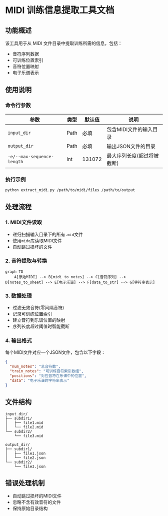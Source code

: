 # MIDI 训练信息提取工具文档

## 功能概述
该工具用于从 MIDI 文件目录中提取训练所需的信息，包括：
- 音符序列数据
- 可训练位置索引
- 音符位置映射
- 电子乐谱表示

## 使用说明
### 命令行参数
| 参数 | 类型 | 默认值 | 说明 |
| - | - | - | - |
| `input_dir`| Path | 必填 | 包含MIDI文件的输入目录 |
| `output_dir` | Path | 必填 | 输出JSON文件的目录 |
| `-e/--max-sequence-length` | int | 131072 | 最大序列长度(超过将被截断) |

### 执行示例
```bash
python extract_midi.py /path/to/midi/files /path/to/output
```

## 处理流程
### 1. MIDI文件读取
- 递归扫描输入目录下的所有`.mid`文件
- 使用`mido`库读取MIDI文件
- 自动跳过损坏的文件

### 2. 音符提取与转换
```mermaid
graph TD
    A[原始MIDI] --> B[midi_to_notes] --> C[音符序列] --> D[notes_to_sheet] --> E[电子乐谱] --> F[data_to_str] --> G[字符串表示]
```

### 3. 数据处理
- 过滤无效音符(零间隔音符)
- 记录可训练位置索引
- 建立音符到乐谱位置的映射
- 序列长度超过阈值时智能截断

### 4. 输出格式
每个MIDI文件对应一个JSON文件，包含以下字段：
```json
{
  "num_notes": "总音符数",
  "train_notes": "可训练音符索引数组",
  "positions": "对应音符在乐谱中的位置",
  "data": "电子乐谱的字符串表示"
}
```

## 文件结构
```
input_dir/
├── subdir1/
│   ├── file1.mid
│   └── file2.mid
└── subdir2/
    └── file3.mid

output_dir/
├── subdir1/
│   ├── file1.json
│   └── file2.json
└── subdir2/
    └── file3.json
```

## 错误处理机制
- 自动跳过损坏的MIDI文件
- 忽略不含有效音符的文件
- 保持原始目录结构
